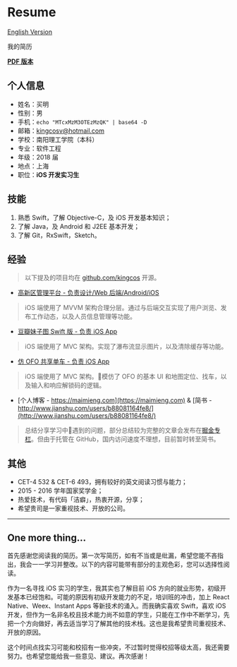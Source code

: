 # Resume

[English Version](README_ENG.md)

我的简历

**[PDF 版本](https://github.com/kingcos/Resume/releases/tag/v1.0-beta)**

## 个人信息

- 姓名：买明
- 性别：男
- 手机：`echo "MTcxMzM3OTEzMzQK" | base64 -D`
- 邮箱：[kingcosv@hotmail.com](mailto:kingcosv@hotmail.com)
- 学校：南阳理工学院（本科）
- 专业：软件工程
- 年级：2018 届
- 地点：上海
- 职位：**iOS 开发实习生**

## 技能

1. 熟悉 Swift，了解 Objective-C，及 iOS 开发基本知识；
2. 了解 Java，及 Android 和 J2EE 基本开发；
3. 了解 Git，RxSwift，Sketch。

## 经验

> 以下提及的项目均在 [github.com/kingcos](https://github.com/kingcos) 开源。

- [高新区管理平台 - 负责设计/Web 后端/Android/iOS](https://github.com/kingcos/GXQSyetem-iOS)

> iOS 端使用了 MVVM 架构合理分层。通过与后端交互实现了用户浏览、发布工作动态，以及人员信息管理等功能。

- [豆瓣妹子图 Swift 版 - 负责 iOS App](https://github.com/kingcos/iMeiZi)

> iOS 端使用了 MVC 架构。实现了瀑布流显示图片，以及清除缓存等功能。

- [仿 OFO 共享单车 - 负责 iOS App](https://github.com/kingcos/OFOBike)

> iOS 端使用了 MVC 架构。模仿了 OFO 的基本 UI 和地图定位、找车，以及输入和响应解锁码的逻辑。

- [个人博客 - https://maimieng.com](https://maimieng.com) & [简书 - http://www.jianshu.com/users/b88081164fe8/](http://www.jianshu.com/users/b88081164fe8/)

> 总结分享学习中遇到的问题，部分总结较为完整的文章会发布在[掘金专栏](https://juejin.im/user/576a484d1532bc006046d078)。但由于托管在 GitHub，国内访问速度不理想，目前暂时转至简书。

## 其他

- CET-4 532 & CET-6 493，拥有较好的英文阅读习惯与能力；
- 2015 - 2016 学年国家奖学金；
- 热爱技术，有代码「洁癖」，热衷开源，分享；
- 希望贵司是一家重视技术、开放的公司。

---

## One more thing...

首先感谢您阅读我的简历。第一次写简历，如有不当或是纰漏，希望您能不吝指出，我会一一学习并整改。以下的内容可能带有部分的主观色彩，您可以选择性阅读。

作为一名寻找 iOS 实习的学生，我其实也了解目前 iOS 方向的就业形势，初级开发基本已经饱和。可能的原因有初级开发能力的不足，培训班的冲击，加上 React Native、Weex、Instant Apps 等新技术的涌入。而我确实喜欢 Swift，喜欢 iOS 开发，但作为一名非名校且技术能力尚不如意的学生，只能在工作中不断学习，先把一个方向做好，再去适当学习了解其他的技术栈。这也是我希望贵司重视技术、开放的原因。

这个时间点找实习可能和校招有一些冲突，不过暂时觉得校招等级太高，我还需要努力。也希望您能给我一些意见、建议。再次感谢！
